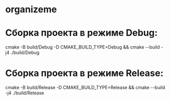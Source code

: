 # organizeme

# Сборка проекта в режиме Debug:
cmake -B build/Debug -D CMAKE_BUILD_TYPE=Debug && cmake --build -j4 ./build/Debug

# Сборка проекта в режиме Release:
cmake -B build/Release -D CMAKE_BUILD_TYPE=Release && cmake --build -j4 ./build/Release
